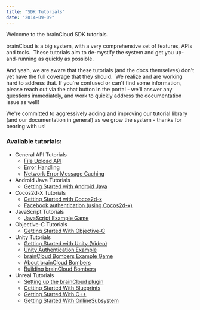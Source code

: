 ```yaml
---
title: "SDK Tutorials"
date: "2014-09-09"
---
```


Welcome to the brainCloud SDK tutorials.

brainCloud is a big system, with a very comprehensive set of features, APIs and tools.  These tutorials aim to de-mystify the system and get you up-and-running as quickly as possible.

And yeah, we are aware that these tutorials (and the docs themselves) don't yet have the full coverage that they should.  We realize and are working hard to address that. If you're confused or can't find some information, please reach out via the chat button in the portal - we'll answer any questions immediately, and work to quickly address the documentation issue as well!

We're committed to aggressively adding and improving our tutorial library (and our documentation in general) as we grow the system - thanks for bearing with us!

### Available tutorials:

- General API Tutorials
    - [File Upload API](/learn/sdk-tutorials/general-api-tutorials/file-upload-api/)
    - [Error Handling](/learn/sdk-tutorials/general-api-tutorials/error-handling/)
    - [Network Error Message Caching](/learn/sdk-tutorials/general-api-tutorials/network-error-message-caching/)
- Android Java Tutorials
    - [Getting Started with Android Java](/learn/sdk-tutorials/android-java-tutorials/getting-started-with-android-java/)
- Cocos2d-X Tutorials
    - [Getting Started with Cocos2d-x](/learn/sdk-tutorials/cocos2d-x-tutorials/cocos-2dx-example-1-getting-started/)
    - [Facebook authentication (using Cocos2d-x)](/learn/sdk-tutorials/cocos2d-x-tutorials/facebook-authentication/)
- JavaScript Tutorials
    - [JavaScript Example Game](/learn/sdk-tutorials/javascript-tutorials/javascript-example-game/)
- Objective-C Tutorials
    - [Getting Started With Objective-C](/learn/sdk-tutorials/objective-c-tutorials/getting-started-with-objective-c/)
- Unity Tutorials
    - [Getting Started with Unity (Video)](/learn/sdk-tutorials/unity-tutorials/unity-getting-started/)
    - [Unity Authentication Example](/learn/sdk-tutorials/unity-tutorials/unity-authentication-example/)
    - [brainCloud Bombers Example Game](/learn/sdk-tutorials/unity-tutorials/braincloud-bombers-example-game/)
    - [About brainCloud Bombers](/learn/sdk-tutorials/unity-tutorials/about-braincloud-bombers/)
    - [Building brainCloud Bombers](/learn/sdk-tutorials/unity-tutorials/building-the-braincloud-bombers-project/)
- Unreal Tutorials
    - [Setting up the brainCloud plugin](/learn/sdk-tutorials/unreal-tutorials/setting-up-the-braincloud-plugin/)
    - [Getting Started With Blueprints](/learn/sdk-tutorials/unreal-tutorials/getting-started-with-blueprints/)
    - [Getting Started With C++](/learn/sdk-tutorials/unreal-tutorials/getting-started-with-cpp/)
    - [Getting Started With OnlineSubsystem](/learn/sdk-tutorials/unreal-tutorials/getting-started-with-the-online-subsystem/)

<DocCardList />